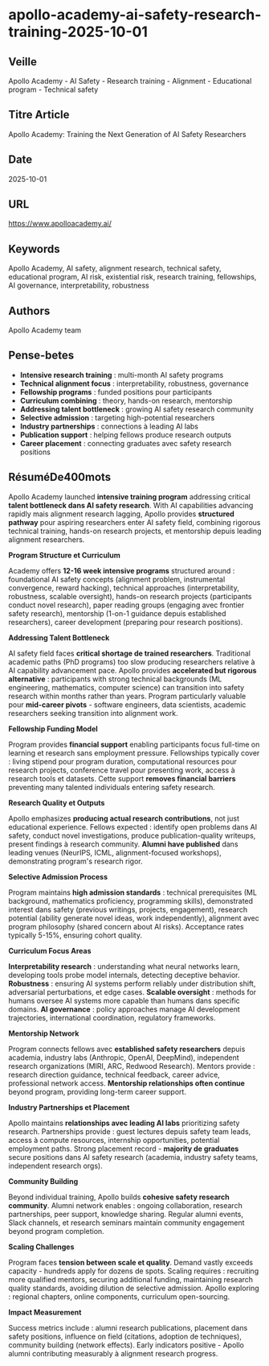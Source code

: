 # apollo-academy-ai-safety-research-training-2025-10-01

## Veille
Apollo Academy - AI Safety - Research training - Alignment - Educational program - Technical safety

## Titre Article
Apollo Academy: Training the Next Generation of AI Safety Researchers

## Date
2025-10-01

## URL
https://www.apolloacademy.ai/

## Keywords
Apollo Academy, AI safety, alignment research, technical safety, educational program, AI risk, existential risk, research training, fellowships, AI governance, interpretability, robustness

## Authors
Apollo Academy team

## Pense-betes
- **Intensive research training** : multi-month AI safety programs
- **Technical alignment focus** : interpretability, robustness, governance
- **Fellowship programs** : funded positions pour participants
- **Curriculum combining** : theory, hands-on research, mentorship
- **Addressing talent bottleneck** : growing AI safety research community
- **Selective admission** : targeting high-potential researchers
- **Industry partnerships** : connections à leading AI labs
- **Publication support** : helping fellows produce research outputs
- **Career placement** : connecting graduates avec safety research positions

## RésuméDe400mots

Apollo Academy launched **intensive training program** addressing critical **talent bottleneck dans AI safety research**. With AI capabilities advancing rapidly mais alignment research lagging, Apollo provides **structured pathway** pour aspiring researchers enter AI safety field, combining rigorous technical training, hands-on research projects, et mentorship depuis leading alignment researchers.

**Program Structure et Curriculum**

Academy offers **12-16 week intensive programs** structured around : foundational AI safety concepts (alignment problem, instrumental convergence, reward hacking), technical approaches (interpretability, robustness, scalable oversight), hands-on research projects (participants conduct novel research), paper reading groups (engaging avec frontier safety research), mentorship (1-on-1 guidance depuis established researchers), career development (preparing pour research positions).

**Addressing Talent Bottleneck**

AI safety field faces **critical shortage de trained researchers**. Traditional academic paths (PhD programs) too slow producing researchers relative à AI capability advancement pace. Apollo provides **accelerated but rigorous alternative** : participants with strong technical backgrounds (ML engineering, mathematics, computer science) can transition into safety research within months rather than years. Program particularly valuable pour **mid-career pivots** - software engineers, data scientists, academic researchers seeking transition into alignment work.

**Fellowship Funding Model**

Program provides **financial support** enabling participants focus full-time on learning et research sans employment pressure. Fellowships typically cover : living stipend pour program duration, computational resources pour research projects, conference travel pour presenting work, access à research tools et datasets. Cette support **removes financial barriers** preventing many talented individuals entering safety research.

**Research Quality et Outputs**

Apollo emphasizes **producing actual research contributions**, not just educational experience. Fellows expected : identify open problems dans AI safety, conduct novel investigations, produce publication-quality writeups, present findings à research community. **Alumni have published** dans leading venues (NeurIPS, ICML, alignment-focused workshops), demonstrating program's research rigor.

**Selective Admission Process**

Program maintains **high admission standards** : technical prerequisites (ML background, mathematics proficiency, programming skills), demonstrated interest dans safety (previous writings, projects, engagement), research potential (ability generate novel ideas, work independently), alignment avec program philosophy (shared concern about AI risks). Acceptance rates typically 5-15%, ensuring cohort quality.

**Curriculum Focus Areas**

**Interpretability research** : understanding what neural networks learn, developing tools probe model internals, detecting deceptive behavior. **Robustness** : ensuring AI systems perform reliably under distribution shift, adversarial perturbations, et edge cases. **Scalable oversight** : methods for humans oversee AI systems more capable than humans dans specific domains. **AI governance** : policy approaches manage AI development trajectories, international coordination, regulatory frameworks.

**Mentorship Network**

Program connects fellows avec **established safety researchers** depuis academia, industry labs (Anthropic, OpenAI, DeepMind), independent research organizations (MIRI, ARC, Redwood Research). Mentors provide : research direction guidance, technical feedback, career advice, professional network access. **Mentorship relationships often continue** beyond program, providing long-term career support.

**Industry Partnerships et Placement**

Apollo maintains **relationships avec leading AI labs** prioritizing safety research. Partnerships provide : guest lectures depuis safety team leads, access à compute resources, internship opportunities, potential employment paths. Strong placement record - **majority de graduates** secure positions dans AI safety research (academia, industry safety teams, independent research orgs).

**Community Building**

Beyond individual training, Apollo builds **cohesive safety research community**. Alumni network enables : ongoing collaboration, research partnerships, peer support, knowledge sharing. Regular alumni events, Slack channels, et research seminars maintain community engagement beyond program completion.

**Scaling Challenges**

Program faces **tension between scale et quality**. Demand vastly exceeds capacity - hundreds apply for dozens de spots. Scaling requires : recruiting more qualified mentors, securing additional funding, maintaining research quality standards, avoiding dilution de selective admission. Apollo exploring : regional chapters, online components, curriculum open-sourcing.

**Impact Measurement**

Success metrics include : alumni research publications, placement dans safety positions, influence on field (citations, adoption de techniques), community building (network effects). Early indicators positive - Apollo alumni contributing measurably à alignment research progress.
